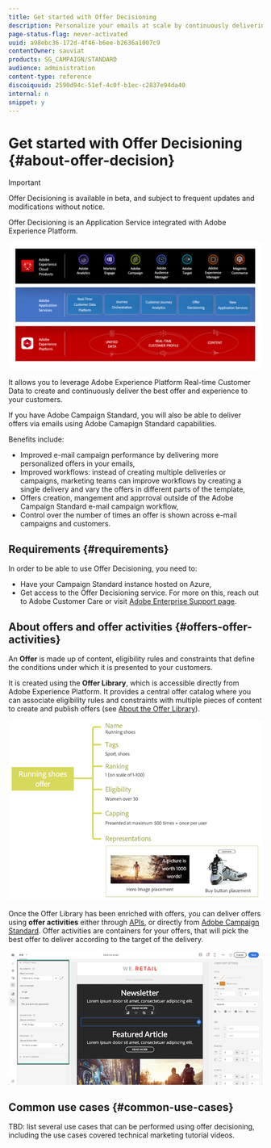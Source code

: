 ```yaml
---
title: Get started with Offer Decisioning
description: Personalize your emails at scale by continuously delivering the best offers to your customers.
page-status-flag: never-activated
uuid: a98ebc36-172d-4f46-b6ee-b2636a1007c9
contentOwner: sauviat
products: SG_CAMPAIGN/STANDARD
audience: administration
content-type: reference
discoiquuid: 2590d94c-51ef-4c0f-b1ec-c2837e94da40
internal: n
snippet: y
---
```


# Get started with Offer Decisioning {#about-offer-decision}

>[!IMPORTANT]
>
>Offer Decisioning is available in beta, and subject to frequent updates and modifications without notice. 

Offer Decisioning is an Application Service integrated with Adobe Experience Platform.

![](assets/offer-diagram.png) 

It allows you to leverage Adobe Experience Platform Real-time Customer Data to create and continuously deliver the best offer and experience to your customers.

If you have Adobe Campaign Standard, you will also be able to deliver offers via emails using Adobe Camapign Standard capabilities.

Benefits include:

* Improved e-mail campaign performance by delivering more personalized offers in your emails,
* Improved workflows: instead of creating multiple deliveries or campaigns, marketing teams can improve workflows by creating a single delivery and vary the offers in different parts of the template,
* Offers creation, mangement and apprroval outside of the Adobe Campaign Standard e-mail campaign workflow,
* Control over the number of times an offer is shown across e-mail campaigns and customers. 

## Requirements {#requirements}

In order to be able to use Offer Decisioning, you need to:

* Have your Campaign Standard instance hosted on Azure,
* Get access to the Offer Decisioning service. For more on this, reach out to Adobe Customer Care or visit [Adobe Enterprise Support page](https://helpx.adobe.com/contact/enterprise-support.ec.html).

## About offers and offer activities {#offers-offer-activities}

An **Offer** is made up of content, eligibility rules and constraints that define the conditions under which it is presented to your customers.

It is created using the **Offer Library**, which is accessible directly from Adobe Experience Platform. It provides a central offer catalog where you can associate eligibility rules and constraints with multiple pieces of content to create and publish offers (see [About the Offer Library](offer-library/using/about-the-offer-library.md)).

![](assets/offer_structure.png) 

Once the Offer Library has been enriched with offers, you can deliver offers using **offer activities** either through [APIs](https://www.adobe.io/apis/experienceplatform/home/api-reference.html#!acpdr/swagger-specs/decisioning-ode.yaml), or directly from [Adobe Campaign Standard](campaign-standard/using/overview.md). Offer activities are containers for your offers, that will pick the best offer to deliver according to the target of the delivery.

![](assets/offer_acs.png) 

## Common use cases {#common-use-cases}

TBD: list several use cases that can be performed using offer decisioning, including the use cases covered technical marketing tutorial videos.  
